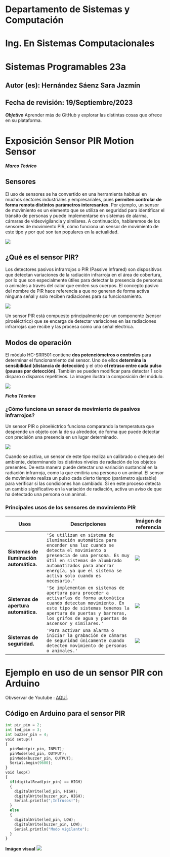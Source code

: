 # Departamento de Sistemas y Computación
# Ing. En Sistemas Computacionales
# Sistemas Programables 23a

## Autor (es): Hernández Sáenz Sara Jazmín
## Fecha de revisión: 19/Septiembre/2023

**_Objetivo_**
Aprender más de GitHub y explorar las distintas cosas que ofrece en su plataforma.


# Exposición Sensor PIR Motion Sensor

**_Marco Teórico_**
## Sensores
El uso de sensores se ha convertido en una herramienta habitual en muchos sectores industriales y empresariales, pues **permiten controlar de forma remota distintos parámetros interesantes**. Por ejemplo, un sensor de movimiento es un elemento que se utiliza en seguridad para identificar el tránsito de personas y puede implementarse en sistemas de alarma, cámaras de videovigilancia y similares. A continuación, hablaremos de los sensores de movimiento PIR, cómo funciona un sensor de movimiento de este tipo y por qué son tan populares en la actualidad.

![](https://sites.google.com/a/utecnologica.edu.bo/iot-wearablesensaludutb/_/rsrc/1458974819461/sobre/marco-teorico/sensores/robotica-introduccin-17-638.jpg)

## ¿Qué es el sensor PIR?
Los detectores pasivos infrarrojos o PIR (Passive Infrared) son dispositivos que detectan variaciones de la radiación infrarroja en el área de cobertura, por lo que son especialmente útiles para detectar la presencia de personas o animales a través del calor que emiten sus cuerpos. El concepto pasivo del nombre de PIR hace referencia a que no generan de forma activa ninguna señal y solo reciben radiaciones para su funcionamiento.

![](https://www.puntoflotante.net/SENSOR-HC-SR501-1000-M.jpg)

Un sensor PIR está compuesto principalmente por un componente (sensor piroeléctrico) que se encarga de detectar variaciones en las radiaciones infrarrojas que recibe y las procesa como una señal electrica.

## Modos de operación
El módulo HC-SRR501 contiene **dos potenciómetros o controles** para determinar el funcionamiento del sensor. Uno de ellos **determina la sensibilidad (distancia de detección)** y el otro **el retraso entre cada pulso (pausas por detección)**. También se pueden modificar para detectar 1 solo disparo o disparos repetitivos. La imagen ilustra la composición del módulo.

![](https://i0.wp.com/blog.330ohms.com/wp-content/uploads/2020/12/HC-SR501.png?w=523&ssl=1)

**_Ficha Técnica_**
### ¿Cómo funciona un sensor de movimiento de pasivos infrarrojos?
Un sensor PIR o piroeléctrico funciona comparando la temperatura que desprende un objeto con la de su alrededor, de forma que puede detectar con precisión una presencia en un lugar determinado.

![](https://i0.wp.com/blog.330ohms.com/wp-content/uploads/2020/12/destacada.png?resize=696%2C392&ssl=1)

Cuando se activa, un sensor de este tipo realiza un calibrado o chequeo del ambiente, determinando los distintos niveles de radiación de los objetos presentes. De esta manera puede detectar una variación sustancial en la radiación infrarroja, como la que emitiría una persona o un animal.
El sensor de movimiento realiza un pulso cada cierto tiempo (parámetro ajustable) para verificar si las condiciones han cambiado. Si en este proceso detecta un cambio significativo en la variación de radiación, activa un aviso de que ha detectado una persona o un animal.


### Principales usos de los sensores de movimiento PIR

|                  Usos                 | Descripciones                 |Imágen de referencia                                                                           |
|---------------------------------------|-------------------------------|-----------------------------------------------------------------------------------------------|
|**Sistemas de iluminación automática.**|`'Se utilizan en sistema de iluminación automática para encender una luz cuando se detecta el movimiento o presencia de una persona. Es muy útil en sistemas de alumbrado automatizados para ahorrar energía, ya que el sistema se activa solo cuando es necesario.'`             |![](https://imagenes.elpais.com/resizer/6R915_uHvEsm-uRsGsFZD1MGX9Q=/414x0/cloudfront-eu-central-1.images.arcpublishing.com/prisa/AQ6HIA3NL5DRPACANEIIUQUSIM.jpg)|
|**Sistemas de apertura automática.**|`'Se implementan en sistemas de apertura para proceder a activarlas de forma automática cuando detectan movimiento. En este tipo de sistemas tenemos la apertura de puertas y barreras, los grifos de agua y puertas de ascensor y similares.'`             |![](https://autopuerta.net/wp-content/uploads/2023/06/como-funciona-el-mecanismo-de-una-puerta-automatica.jpg)|
|**Sistemas de seguridad.**|`'Para activar una alarma o iniciar la grabación de cámaras de seguridad únicamente cuando detecten movimiento de personas o animales.'`|![](https://cuadernosdeseguridad.com/wp-content/uploads/2018/01/cctv-cra.jpg)|


# Ejemplo en uso de un sensor PIR con Arduino

Obvservar de Youtube : [AQUÍ](https://youtu.be/MqxLa4vo4Ok?t=1036).

## Código en Arduino para el sensor PIR
```python
int pir_pin = 2;
int led_pin = 3;
int buzzer_pin = 4;
void setup() 
{
  pinMode(pir_pin, INPUT);
  pinMode(led_pin, OUTPUT);
  pinMode(buzzer_pin, OUTPUT);
  Serial.begin(9600);
}
void loop() 
{
  if(digitalRead(pir_pin) == HIGH)
  {
    digitalWrite(led_pin, HIGH);
    digitalWrite(buzzer_pin, HIGH);
    Serial.println("¡Intrusos!");
  }
  else
  {
    digitalWrite(led_pin, LOW);
    digitalWrite(buzzer_pin, LOW);
    Serial.println("Modo vigilante");
  }
}
```
**Imágen visual**
![](https://proyectosinteresantes.com/wp-content/uploads/2020/02/Diagrama-Detector-de-Movimiento-1024x463.png)
